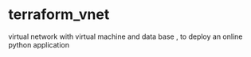 # terraform_vnet
virtual network with virtual machine and data base , to deploy an online python application
